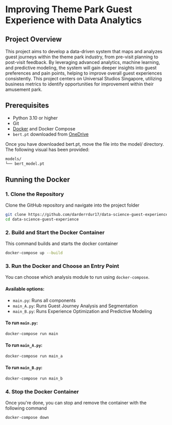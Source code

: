 # Improving Theme Park Guest Experience with Data Analytics

## Project Overview
This project aims to develop a data-driven system that maps and analyzes guest journeys within the theme park industry, from pre-visit planning to post-visit feedback. By leveraging advanced analytics, machine learning, and predictive modeling, the system will gain deeper insights into guest preferences and pain points, helping to improve overall guest experiences consistently. This project centers on Universal Studios Singapore, utilizing business metrics to identify opportunities for improvement within their amusement park.

## Prerequisites
- Python 3.10 or higher
- Git
- [Docker](https://www.docker.com/get-started) and Docker Compose
- `bert.pt` downloaded from [OneDrive](https://nusu-my.sharepoint.com/personal/e0929810_u_nus_edu/_layouts/15/onedrive.aspx?id=%2Fpersonal%2Fe0929810%5Fu%5Fnus%5Fedu%2FDocuments%2Fbert%5Fmodel%2Ept&parent=%2Fpersonal%2Fe0929810%5Fu%5Fnus%5Fedu%2FDocuments&ga=1) 

Once you have downloaded bert.pt, move the file into the model/ directory. The following visual has been provided:
```bash
models/
└── bert_model.pt
```

## Running the Docker
### 1. Clone the Repository
Clone the GitHub repository and navigate into the project folder
```bash
git clone https://github.com/darderrdur17/data-science-guest-experience.git
cd data-science-guest-experience
```
### 2. Build and Start the Docker Container
This command builds and starts the docker container
```bash
docker-compose up --build
```

### 3. Run the Docker and Choose an Entry Point
You can choose which analysis module to run using `docker-compose`.

#### Available options:
- `main.py`: Runs all components
- `main_A.py`: Runs Guest Journey Analysis and Segmentation
- `main_B.py`: Runs Experience Optimization and Predictive Modeling

#### To run `main.py`:
```bash
docker-compose run main
```

#### To run `main_A.py`:
```bash
docker-compose run main_a
```

#### To run `main_B.py`:
```bash
docker-compose run main_b
```

### 4. Stop the Docker Container
Once you're done, you can stop and remove the container with the following command
```bash
docker-compose down
```
